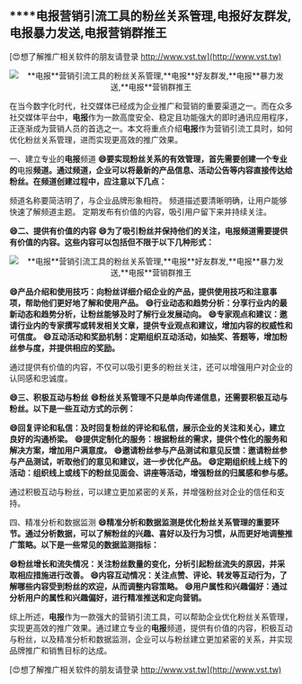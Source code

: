 ## ****电报**营销引流工具的粉丝关系管理,**电报**好友群发,**电报**暴力发送,**电报**营销群推王**

[😍想了解推广相关软件的朋友请登录 http://www.vst.tw](http://www.vst.tw)

 <center><img src="https://vst.tw/MP4/tuiguang/png/0.png" alt="**电报**营销引流工具的粉丝关系管理,**电报**好友群发,**电报**暴力发送,**电报**营销群推王"></center>

在当今数字化时代，社交媒体已经成为企业推广和营销的重要渠道之一。而在众多社交媒体平台中，**电报**作为一款高度安全、稳定且功能强大的即时通讯应用程序，正逐渐成为营销人员的首选之一。本文将重点介绍**电报**作为营销引流工具时，如何优化粉丝关系管理，进而实现更高效的推广效果。

一、建立专业的**电报**频道
**😄要实现粉丝关系的有效管理，首先需要创建一个专业的**电报**频道。通过频道，企业可以将最新的产品信息、活动公告等内容直接传达给粉丝。在频道创建过程中，应注意以下几点：**

频道名称要简洁明了，与企业品牌形象相符。
频道描述要清晰明确，让用户能够快速了解频道主题。
定期发布有价值的内容，吸引用户留下来并持续关注。

**😄二、提供有价值的内容**
**😄为了吸引粉丝并保持他们的关注，**电报**频道需要提供有价值的内容。这些内容可以包括但不限于以下几种形式：**

 <center><img src="https://vst.tw/MP4/tuiguang/png/4.png" alt="**电报**营销引流工具的粉丝关系管理,**电报**好友群发,**电报**暴力发送,**电报**营销群推王"></center>

**😄产品介绍和使用技巧：向粉丝详细介绍企业的产品，提供使用技巧和注意事项，帮助他们更好地了解和使用产品。**
**😄行业动态和趋势分析：分享行业内的最新动态和趋势分析，让粉丝能够及时了解行业发展动向。**
**😄专家观点和建议：邀请行业内的专家撰写或转发相关文章，提供专业观点和建议，增加内容的权威性和可信度。**
**😄互动活动和奖励机制：定期组织互动活动，如抽奖、答题等，增加粉丝参与度，并提供相应的奖励。**

通过提供有价值的内容，不仅可以吸引更多的粉丝关注，还可以增强用户对企业的认同感和忠诚度。

**😄三、积极互动与粉丝**
**😄粉丝关系管理不只是单向传递信息，还需要积极互动与粉丝。以下是一些互动方式的示例：**

**😄回复评论和私信：及时回复粉丝的评论和私信，展示企业的关注和关心，建立良好的沟通桥梁。**
**😄提供定制化的服务：根据粉丝的需求，提供个性化的服务和解决方案，增加用户满意度。**
**😄邀请粉丝参与产品测试和意见反馈：邀请粉丝参与产品测试，听取他们的意见和建议，进一步优化产品。**
**😄定期组织线上线下的活动：组织线上或线下的粉丝见面会、讲座等活动，增强粉丝的归属感和参与感。**

通过积极互动与粉丝，可以建立更加紧密的关系，并增强粉丝对企业的信任和支持。

四、精准分析和数据监测
**😄精准分析和数据监测是优化粉丝关系管理的重要环节。通过分析数据，可以了解粉丝的兴趣、喜好以及行为习惯，从而更好地调整推广策略。以下是一些常见的数据监测指标：**

**😄粉丝增长和流失情况：关注粉丝数量的变化，分析引起粉丝流失的原因，并采取相应措施进行改善。**
**😄内容互动情况：关注点赞、评论、转发等互动行为，了解哪些内容受到粉丝的欢迎，从而调整内容策略。**
**😄用户属性和兴趣偏好：通过分析用户的属性和兴趣偏好，进行精准推送和定向营销。**

综上所述，**电报**作为一款强大的营销引流工具，可以帮助企业优化粉丝关系管理，实现更高效的推广效果。通过建立专业的**电报**频道，提供有价值的内容，积极互动与粉丝，以及精准分析和数据监测，企业可以与粉丝建立更加紧密的关系，并实现品牌推广和销售目标的达成。

[😍想了解推广相关软件的朋友请登录 http://www.vst.tw](http://www.vst.tw)



